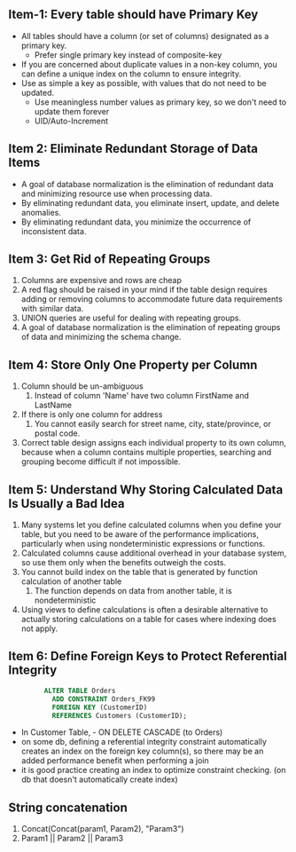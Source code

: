 ## Item-1: Every table should have Primary Key
* All tables should have a column (or set of columns) designated as a primary key.
  * Prefer single primary key instead of composite-key
* If you are concerned about duplicate values in a non-key column, you can define a unique index on the column to ensure integrity.
* Use as simple a key as possible, with values that do not need to be updated.
  * Use meaningless number values as primary key, so we don't need to update them forever
  * UID/Auto-Increment
  
## Item 2: Eliminate Redundant Storage of Data Items
* A goal of database normalization is the elimination of redundant data and minimizing resource use when processing data.
* By eliminating redundant data, you eliminate insert, update, and delete anomalies.
* By eliminating redundant data, you minimize the occurrence of inconsistent data.

## Item 3: Get Rid of Repeating Groups
1. Columns are expensive and rows are cheap
2. A red flag should be raised in your mind if the table design requires adding or removing columns to accommodate future data requirements with similar data.
3. UNION queries are useful for dealing with repeating groups.
4. A goal of database normalization is the elimination of repeating groups of data and minimizing the schema change.

## Item 4: Store Only One Property per Column
1. Column should be un-ambiguous
   1. Instead of column 'Name' have two column FirstName and LastName
2. If there is only one column for address
   1. You cannot easily search for street name, city, state/province, or postal code.
3. Correct table design assigns each individual property to its own column, because when a column contains multiple properties, searching and grouping become difficult if not impossible.

## Item 5: Understand Why Storing Calculated Data Is Usually a Bad Idea

1. Many systems let you define calculated columns when you define your table, but you need to be aware of the performance implications, particularly when using nondeterministic expressions or functions.
2. Calculated columns cause additional overhead in your database system, so use them only when the benefits outweigh the costs.
3. You cannot build index on the table that is generated by function calculation of another table
   1. The function depends on data from another table, it is nondeterministic
4. Using views to define calculations is often a desirable alternative to actually storing calculations on a table for cases where indexing does not apply.

## Item 6: Define Foreign Keys to Protect Referential Integrity

```sql
         ALTER TABLE Orders
           ADD CONSTRAINT Orders_FK99
           FOREIGN KEY (CustomerID)
           REFERENCES Customers (CustomerID);
 ```
* In Customer Table, - ON DELETE CASCADE (to Orders)
* on some db, defining a referential integrity constraint automatically creates an index on the foreign key column(s), so there may be an added performance benefit when performing a join
* it is good practice creating an index to optimize constraint checking. (on db that doesn't automatically create index)



## String concatenation
1. Concat(Concat(param1, Param2), "Param3")
2. Param1 || Param2 || Param3